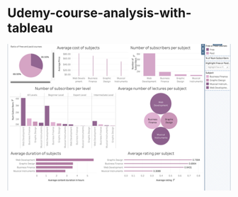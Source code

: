 # Udemy-course-analysis-with-tableau
![alt text](https://github.com/distinctkemi/Udemy-course-analysis-with-tableau/blob/main/Udemy%20Courses.png)
